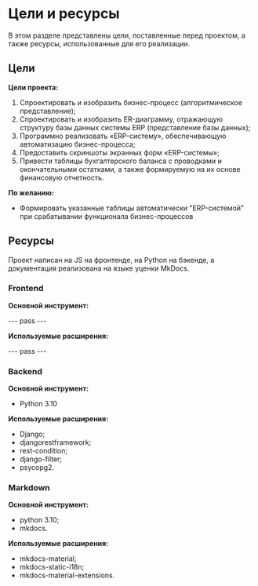 # Цели и ресурсы

В этом разделе представлены цели, поставленные перед проектом, а также ресурсы, использованные для его реализации.

## Цели

**Цели проекта:**

1. Спроектировать и изобразить бизнес-процесс (алгоритмическое представление);
2. Спроектировать и изобразить ER-диаграмму, отражающую структуру базы данных системы ERP (представление базы данных);
3. Программно реализовать «ERP-систему», обеспечивающую автоматизацию бизнес-процесса;
4. Предоставить скриншоты экранных форм «ERP-системы»;
5. Привести таблицы бухгалтерского баланса с проводками и окончательными остатками, а также формируемую на их основе финансовую отчетность.

**По желанию:**

- Формировать указанные таблицы автоматически "ERP-системой" при срабатывании функционала бизнес-процессов

## Ресурсы

Проект написан на JS на фронтенде, на Python на бэкенде, а документация реализована на языке уценки MkDocs.

### Frontend

**Основной инструмент:**

--- pass ---

**Используемые расширения:**

--- pass ---

### Backend

**Основной инструмент:**

- Python 3.10

**Используемые расширения:**

- Django;
- djangorestframework;
- rest-condition;
- django-filter;
- psycopg2.

### Markdown

**Основной инструмент:**

- python 3.10;
- mkdocs.

**Используемые расширения:**

- mkdocs-material;
- mkdocs-static-i18n;
- mkdocs-material-extensions.


